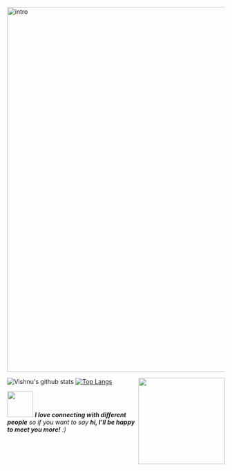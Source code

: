 <img width="845" alt="intro" src="https://user-images.githubusercontent.com/42809447/88397334-64c21c80-cde1-11ea-896c-017dcc4e7bc6.png">

![Vishnu's github stats](https://github-readme-stats.vercel.app/api?username=rogue-wild&show_icons=true&title_color=000000&icon_color=03910a&text_color=525252&bg_color=d9f6f9)
[![Top Langs](https://github-readme-stats.vercel.app/api/top-langs/?username=rogue-wild&hide=javascript,html,css&show_icons=true&title_color=000000&icon_color=03910a&text_color=525252&bg_color=d9f6f9line_height=27&v=5)](https://github.com/rogue-wild/github-readme-stats)
<img align='right' src='https://media.giphy.com/media/bcKmIWkUMCjVm/giphy.gif' width='200"'>





<img src="https://media.giphy.com/media/LnQjpWaON8nhr21vNW/giphy.gif" width="60"> <em><b>I love connecting with different people</b> so if you want to say <b>hi, I'll be happy to meet you more!</b> :)</em>
